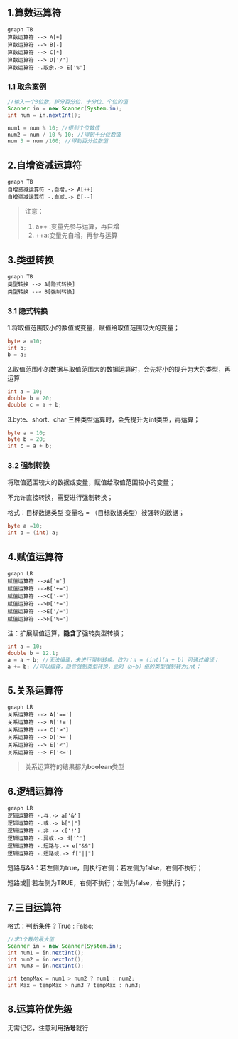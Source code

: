 ## 1.算数运算符

```mermaid
graph TB
算数运算符 --> A[+]
算数运算符 --> B[-]
算数运算符 --> C[*]
算数运算符 --> D['/']
算数运算符 -.取余.-> E['%']
```



### 1.1 取余案例

```java
//输入一个3位数，拆分百分位、十分位、个位的值
Scanner in = new Scanner(System.in);
int num = in.nextInt();

num1 = num % 10; //得到个位数值
num2 = num / 10 % 10; //得到十分位数值
num 3 = num /100; //得到百分位数值
```



## 2.自增资减运算符

```mermaid
graph TB
自增资减运算符 -.自增.-> A[++]
自增资减运算符 -.自减.-> B[--]
```

> 注意：
>
> 1. a++ :变量先参与运算，再自增
> 2. ++a:变量先自增，再参与运算

## 3.类型转换

```mermaid
graph TB
类型转换 --> A[隐式转换]
类型转换 --> B[强制转换]
```

### 3.1 隐式转换

1.将取值范围较小的数值或变量，赋值给取值范围较大的变量；

```java
byte a =10;
int b;
b = a;
```

2.取值范围小的数据与取值范围大的数据运算时，会先将小的提升为大的类型，再运算

```java
int a = 10;
double b = 20;
double c = a + b;
```

3.byte、short、char 三种类型运算时，会先提升为int类型，再运算；

```java
byte a = 10;
byte b = 20;
int c = a + b;
```



### 3.2 强制转换

将取值范围较大的数据或变量，赋值给取值范围较小的变量；

不允许直接转换，需要进行强制转换；

格式：目标数据类型 变量名 = （目标数据类型）被强转的数据；

```java
byte a =10;
int b = (int) a;
```



## 4.赋值运算符

```mermaid
graph LR
赋值运算符 -->A['=']
赋值运算符 -->B['+=']
赋值运算符 -->C['-=']
赋值运算符 -->D['*=']
赋值运算符 -->E['/=']
赋值运算符 -->F['%=']
```

注：扩展赋值运算，**隐含**了强转类型转换；

```java
int a = 10;
double b = 12.1;
a = a + b; //无法编译，未进行强制转换。改为：a = (int)(a + b) 可通过编译；
a += b; //可以编译，隐含强制类型转换，此时（a+b）值的类型强制转为int；
```





## 5.关系运算符

```mermaid
graph LR
关系运算符 --> A['==']
关系运算符 --> B['!=']
关系运算符 --> C['>']
关系运算符 --> D['>=']
关系运算符 --> E['<']
关系运算符 --> F['<=']
```

> 关系运算符的结果都为**boolean**类型



## 6.逻辑运算符

```mermaid
graph LR
逻辑运算符 -.与.-> a['&']
逻辑运算符 -.或.-> b["|"]
逻辑运算符 -.非.-> c['!']
逻辑运算符 -.异或.-> d['^']
逻辑运算符 -.短路与.-> e["&&"]
逻辑运算符 -.短路或.-> f["||"]
```

短路与&&：若左侧为true，则执行右侧；若左侧为false，右侧不执行；

短路或||:若左侧为TRUE，右侧不执行；左侧为false，右侧执行；



## 7.三目运算符

格式：判断条件 ? True : False;

```java
//求3个数的最大值
Scanner in = new Scanner(System.in);
int num1 = in.nextInt();
int num2 = in.nextInt();
int num3 = in.nextInt();

int tempMax = num1 > num2 ? num1 : num2;
int Max = tempMax > num3 ? tempMax : num3;
```



## 8.运算符优先级

无需记忆，注意利用**括号**就行

